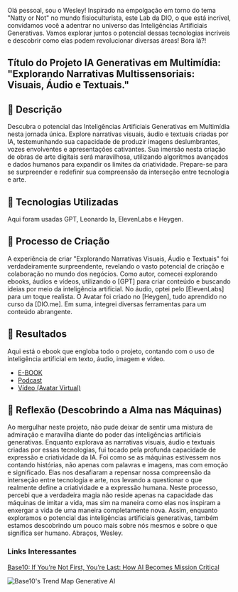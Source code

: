 Olá pessoal, sou o Wesley! Inspirado na empolgação em torno do tema "Natty or Not" no mundo fisioculturista, este Lab da DIO, o que está incrível, convidamos você a adentrar no universo das Inteligências Artificiais Generativas.
Vamos explorar juntos o potencial dessas tecnologias incríveis e descobrir como elas podem revolucionar diversas áreas! Bora lá?! 

## Título do Projeto IA Generativas em Multimídia: "**Explorando Narrativas Multissensoriais: Visuais, Áudio e Textuais.**"

## 📒 Descrição

Descubra o potencial das Inteligências Artificiais Generativas em Multimídia nesta jornada única. Explore narrativas visuais, áudio e textuais criadas por IA, testemunhando sua capacidade de produzir imagens deslumbrantes, vozes envolventes e apresentações cativantes. Sua imersão nesta criação de obras de arte digitais será maravilhosa, utilizando algoritmos avançados e dados humanos para expandir os limites da criatividade. Prepare-se para se surpreender e redefinir sua compreensão da interseção entre tecnologia e arte.

## 🤖 Tecnologias Utilizadas
Aqui foram usadas GPT, Leonardo Ia, ElevenLabs e Heygen.

## 🧐 Processo de Criação

A experiência de criar "Explorando Narrativas Visuais, Áudio e Textuais" foi verdadeiramente surpreendente, revelando o vasto potencial de criação e colaboração no mundo dos negócios. Como autor, comecei explorando ebooks, áudios e vídeos, utilizando o [GPT] para criar conteúdo e buscando ideias por meio da inteligência artificial. No áudio, optei pelo [ElevenLabs] para um toque realista. O Avatar foi criado no [Heygen], tudo aprendido no curso da [DIO.me]. Em suma, integrei diversas ferramentas para um conteúdo abrangente.

## 🚀 Resultados
Aqui está o ebook que engloba todo o projeto, contando com o uso de inteligência artificial em texto, áudio, imagem e vídeo.
- [E-BOOK](/exemplos/E-BOOK.md)
- [Podcast](/exemplos/PODCAST.md)
- [Vídeo (Avatar Virtual)](/exemplos/VIDEO.md)

## 💭 Reflexão (**Descobrindo a Alma nas Máquinas**)
Ao mergulhar neste projeto, não pude deixar de sentir uma mistura de admiração e maravilha diante do poder das inteligências artificiais generativas. Enquanto explorava as narrativas visuais, áudio e textuais criadas por essas tecnologias, fui tocado pela profunda capacidade de expressão e criatividade da IA.
Foi como se as máquinas estivessem nos contando histórias, não apenas com palavras e imagens, mas com emoção e significado. Elas nos desafiaram a repensar nossa compreensão da interseção entre tecnologia e arte, nos levando a questionar o que realmente define a criatividade e a expressão humana.
Neste processo, percebi que a verdadeira magia não reside apenas na capacidade das máquinas de imitar a vida, mas sim na maneira como elas nos inspiram a enxergar a vida de uma maneira completamente nova. Assim, enquanto exploramos o potencial das inteligências artificiais generativas, também estamos descobrindo um pouco mais sobre nós mesmos e sobre o que significa ser humano.
Abraços, Wesley.

### Links Interessantes

[Base10: If You’re Not First, You’re Last: How AI Becomes Mission Critical](https://base10.vc/post/generative-ai-mission-critical/)

![Base10's Trend Map Generative AI](https://github.com/digitalinnovationone/lab-natty-or-not/assets/730492/f4df26e8-f8f7-4419-8252-c69d73ea930c)
